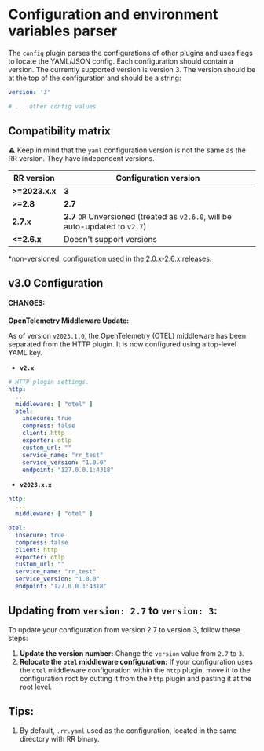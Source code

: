# Configuration and environment variables parser

The `config` plugin parses the configurations of other plugins and uses flags to locate the YAML/JSON config. Each configuration should contain a version. The currently supported version is version 3. The version should be at the top of the configuration and should be a string:

```yaml
version: '3'

# ... other config values
```

## Compatibility matrix

⚠️ Keep in mind that the `yaml` configuration version is not the same as the RR version. They have independent versions.

| RR version     | Configuration version                                                          |
|----------------|--------------------------------------------------------------------------------|
| **>=2023.x.x** | **3**                                                                          |
| **>=2.8**      | **2.7**                                                                        |
| **2.7.x**      | **2.7** `OR` Unversioned (treated as `v2.6.0`, will be auto-updated to `v2.7`) |
| **<=2.6.x**    | Doesn't support versions                                                       |

*non-versioned: configuration used in the 2.0.x-2.6.x releases.

## v3.0 Configuration

#### CHANGES:

**OpenTelemetry Middleware Update:**

As of version `v2023.1.0`, the OpenTelemetry (OTEL) middleware has been separated from the HTTP plugin. It is now
configured using a top-level YAML key.

- **`v2.x`**

```yaml
# HTTP plugin settings.
http:
  ...
  middleware: [ "otel" ]
  otel:
    insecure: true
    compress: false
    client: http
    exporter: otlp
    custom_url: ""
    service_name: "rr_test"
    service_version: "1.0.0"
    endpoint: "127.0.0.1:4318"
```

- **`v2023.x.x`**

```yaml
http:
  ...
  middleware: [ "otel" ]

otel:
  insecure: true
  compress: false
  client: http
  exporter: otlp
  custom_url: ""
  service_name: "rr_test"
  service_version: "1.0.0"
  endpoint: "127.0.0.1:4318"
```

## Updating from `version: 2.7` to `version: 3`:

To update your configuration from version 2.7 to version 3, follow these steps:

1. **Update the version number:** Change the `version` value from `2.7` to `3`.
2. **Relocate the `otel` middleware configuration:** If your configuration uses the `otel` middleware configuration
   within the `http` plugin, move it to the configuration root by cutting it from the `http` plugin and pasting it at
   the root level.

## Tips:

1. By default, `.rr.yaml` used as the configuration, located in the same directory with RR binary.

